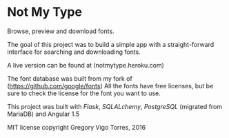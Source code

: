 # Not My Type #

Browse, preview and download fonts.


The goal of this project was to build a simple app with a straight-forward interface for searching and downloading fonts.


A live version can be found at (notmytype.heroku.com)


The font database was built from my fork of (https://github.com/google/fonts)
All the fonts have free licenses, but be sure to check the license for the font you want to use.


This project was built with *Flask*, *SQLALchemy*, *PostgreSQL* (migrated from MariaDB) and Angular 1.5


MIT license
copyright Gregory Vigo Torres, 2016


